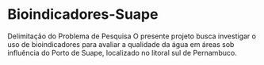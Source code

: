 # Bioindicadores-Suape
Delimitação do Problema de Pesquisa  O presente projeto busca investigar o uso de bioindicadores para avaliar a qualidade da água em áreas sob influência do Porto de Suape, localizado no litoral sul de Pernambuco.
